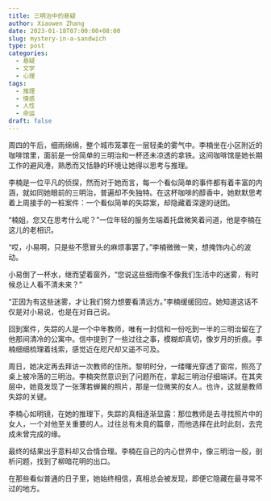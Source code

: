 ```yaml
---
title: 三明治中的悬疑
author: Xiaowen Zhang
date: 2023-01-18T07:00:00+08:00
slug: mystery-in-a-sandwich
type: post
categories:
  - 悬疑
  - 文学
  - 心理
tags:
  - 推理
  - 情感
  - 人性
  - 命运
draft: false
---
```


周四的午后，细雨绵绵，整个城市笼罩在一层轻柔的雾气中。李楠坐在小区附近的咖啡馆里，面前是一份简单的三明治和一杯还未凉透的拿铁。这间咖啡馆是她长期工作的避风港，熟悉而又恬静的环境让她得以思考与推理。

李楠是一位平凡的侦探，然而对于她而言，每一个看似简单的事件都有着丰富的内涵，就如同她眼前的三明治，普遍却不失独特。在这杯咖啡的醇香中，她默默思考着上周接手的一桩案件：一个看似简单的失踪案，却隐藏着深邃的谜团。

“楠姐，您又在思考什么呢？”一位年轻的服务生端着托盘微笑着问道，他是李楠在这儿的老相识。

“哎，小易啊，只是些不愿冒头的麻烦事罢了。”李楠微微一笑，想掩饰内心的波动。

小易倒了一杯水，继而望着窗外，“您说这些细雨像不像我们生活中的迷雾，有时候总让人看不清未来？”

“正因为有这些迷雾，才让我们努力想要看清远方。”李楠缓缓回应。她知道这话不仅是对小易说，也是在对自己说。

回到案件，失踪的人是一个中年教师，唯有一封信和一份吃到一半的三明治留在了他那间清冷的公寓中。信中提到了一些过往之事，模糊却真切，像岁月的折痕。李楠细细梳理着线索，感觉近在咫尺却又遥不可及。

周日，她决定再去拜访一次教师的住所。黎明时分，一缕曙光穿透了窗帘，照亮了桌上被冷落的三明治。李楠突然意识到了问题所在，拿起三明治仔细端详。在其夹层中，她竟发现了一张薄若蝉翼的照片，那是一位微笑的女人。也许，这就是教师失踪的关键。

李楠心如明镜，在她的推理下，失踪的真相逐渐显露：那位教师是去寻找照片中的女人，一个对他至关重要的人。过往总有未竟的篇章，而他选择在此时此刻，去完成未曾完成的缘。

最终的结果出乎意料却又合情合理。李楠在自己的内心世界中，像三明治一般，剖析问题，找到了柳暗花明的出口。

在那些看似普通的日子里，她始终相信，真相总会被发现，即便它隐藏在最寻常不过的地方。